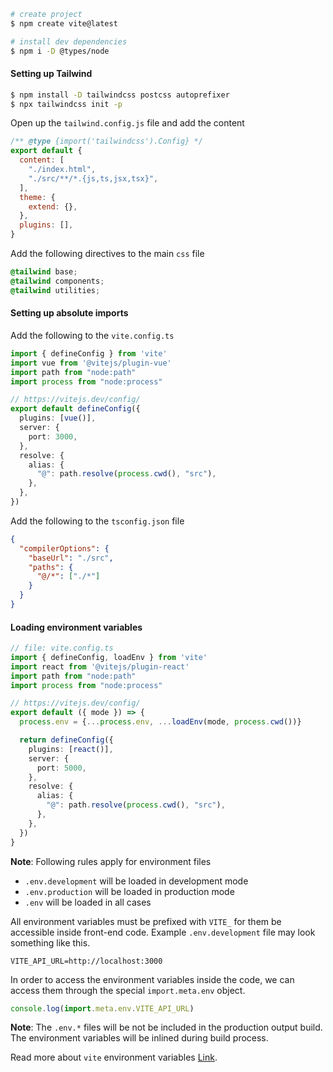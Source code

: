 
```bash
# create project
$ npm create vite@latest

# install dev dependencies
$ npm i -D @types/node
```

#### Setting up Tailwind

```bash
$ npm install -D tailwindcss postcss autoprefixer
$ npx tailwindcss init -p
```

Open up the `tailwind.config.js` file and add the content

```js
/** @type {import('tailwindcss').Config} */
export default {
  content: [
    "./index.html",
    "./src/**/*.{js,ts,jsx,tsx}",
  ],
  theme: {
    extend: {},
  },
  plugins: [],
}
```

Add the following directives to the main `css` file

```css
@tailwind base;
@tailwind components;
@tailwind utilities;
```


#### Setting up absolute imports

Add the following to the `vite.config.ts`

```ts
import { defineConfig } from 'vite'
import vue from '@vitejs/plugin-vue'
import path from "node:path"
import process from "node:process"

// https://vitejs.dev/config/
export default defineConfig({
  plugins: [vue()],
  server: {
    port: 3000,
  },
  resolve: {
    alias: {
      "@": path.resolve(process.cwd(), "src"),
    },
  },
})
```

Add the following to the `tsconfig.json` file

```json
{
  "compilerOptions": {
    "baseUrl": "./src",
    "paths": {
      "@/*": ["./*"]
    }
  }
}
```


#### Loading environment variables

```ts
// file: vite.config.ts
import { defineConfig, loadEnv } from 'vite'
import react from '@vitejs/plugin-react'
import path from "node:path"
import process from "node:process"

// https://vitejs.dev/config/
export default ({ mode }) => {
  process.env = {...process.env, ...loadEnv(mode, process.cwd())}

  return defineConfig({
    plugins: [react()],
    server: {
      port: 5000,
    },
    resolve: {
      alias: {
        "@": path.resolve(process.cwd(), "src"),
      },
    },
  })  
}
```

**Note**: Following rules apply for environment files
- `.env.development` will be loaded in development mode
- `.env.production` will be loaded in production mode
- `.env` will be loaded in all cases

All environment variables must be prefixed with `VITE_` for them be accessible inside front-end code. Example `.env.development` file may look something like this.

```
VITE_API_URL=http://localhost:3000
```

In order to access the environment variables inside the code, we can access them through the special `import.meta.env` object.

```js
console.log(import.meta.env.VITE_API_URL)
```

**Note**: The `.env.*` files will be not be included in the production output build. The environment variables will be inlined during build process.

Read more about `vite` environment variables [Link](https://vitejs.dev/guide/env-and-mode.html#env-variables).



